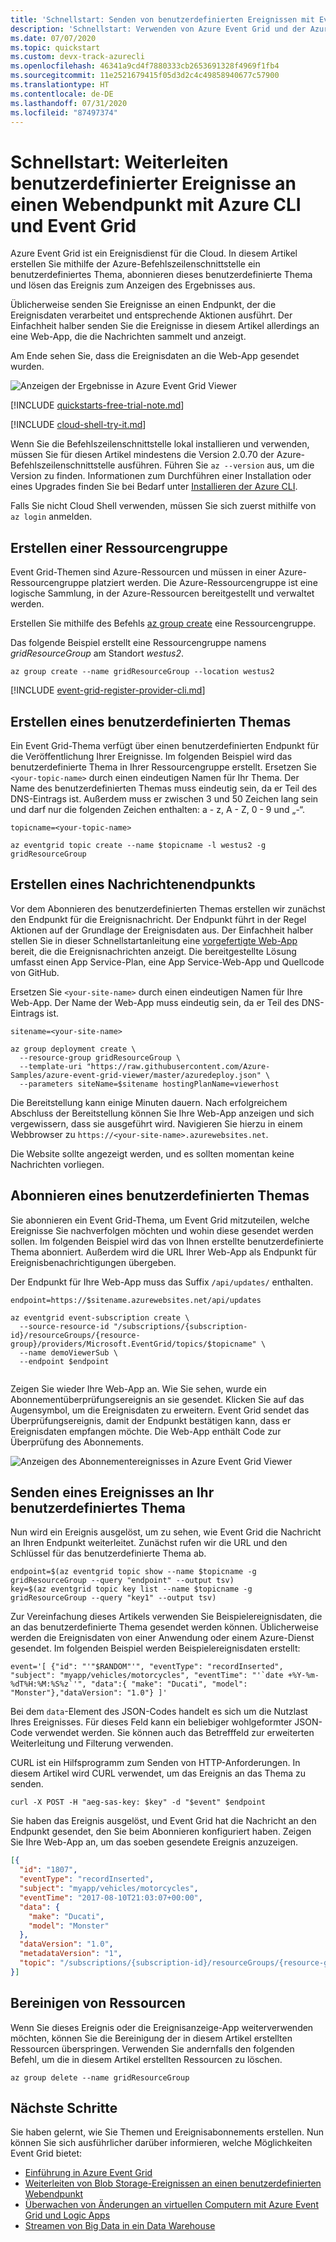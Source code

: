 ```yaml
---
title: 'Schnellstart: Senden von benutzerdefinierten Ereignissen mit Event Grid und der Azure CLI'
description: 'Schnellstart: Verwenden von Azure Event Grid und der Azure CLI, um ein benutzerdefiniertes Thema zu veröffentlichen und Ereignisse für dieses Thema zu abonnieren. Die Ereignisse werden von einer Webanwendung verarbeitet.'
ms.date: 07/07/2020
ms.topic: quickstart
ms.custom: devx-track-azurecli
ms.openlocfilehash: 46341a9cd4f7880333cb2653691328f4969f1fb4
ms.sourcegitcommit: 11e2521679415f05d3d2c4c49858940677c57900
ms.translationtype: HT
ms.contentlocale: de-DE
ms.lasthandoff: 07/31/2020
ms.locfileid: "87497374"
---
```

# <a name="quickstart-route-custom-events-to-web-endpoint-with-azure-cli-and-event-grid"></a>Schnellstart: Weiterleiten benutzerdefinierter Ereignisse an einen Webendpunkt mit Azure CLI und Event Grid

Azure Event Grid ist ein Ereignisdienst für die Cloud. In diesem Artikel erstellen Sie mithilfe der Azure-Befehlszeilenschnittstelle ein benutzerdefiniertes Thema, abonnieren dieses benutzerdefinierte Thema und lösen das Ereignis zum Anzeigen des Ergebnisses aus.

Üblicherweise senden Sie Ereignisse an einen Endpunkt, der die Ereignisdaten verarbeitet und entsprechende Aktionen ausführt. Der Einfachheit halber senden Sie die Ereignisse in diesem Artikel allerdings an eine Web-App, die die Nachrichten sammelt und anzeigt.

Am Ende sehen Sie, dass die Ereignisdaten an die Web-App gesendet wurden.

![Anzeigen der Ergebnisse in Azure Event Grid Viewer](./media/custom-event-quickstart/azure-event-grid-viewer-record-inserted-event.png)

[!INCLUDE [quickstarts-free-trial-note.md](../../includes/quickstarts-free-trial-note.md)]

[!INCLUDE [cloud-shell-try-it.md](../../includes/cloud-shell-try-it.md)]

Wenn Sie die Befehlszeilenschnittstelle lokal installieren und verwenden, müssen Sie für diesen Artikel mindestens die Version 2.0.70 der Azure-Befehlszeilenschnittstelle ausführen. Führen Sie `az --version` aus, um die Version zu finden. Informationen zum Durchführen einer Installation oder eines Upgrades finden Sie bei Bedarf unter [Installieren der Azure CLI](/cli/azure/install-azure-cli).

Falls Sie nicht Cloud Shell verwenden, müssen Sie sich zuerst mithilfe von `az login` anmelden.

## <a name="create-a-resource-group"></a>Erstellen einer Ressourcengruppe

Event Grid-Themen sind Azure-Ressourcen und müssen in einer Azure-Ressourcengruppe platziert werden. Die Azure-Ressourcengruppe ist eine logische Sammlung, in der Azure-Ressourcen bereitgestellt und verwaltet werden.

Erstellen Sie mithilfe des Befehls [az group create](/cli/azure/group#az-group-create) eine Ressourcengruppe. 

Das folgende Beispiel erstellt eine Ressourcengruppe namens *gridResourceGroup* am Standort *westus2*.

```azurecli-interactive
az group create --name gridResourceGroup --location westus2
```

[!INCLUDE [event-grid-register-provider-cli.md](../../includes/event-grid-register-provider-cli.md)]

## <a name="create-a-custom-topic"></a>Erstellen eines benutzerdefinierten Themas

Ein Event Grid-Thema verfügt über einen benutzerdefinierten Endpunkt für die Veröffentlichung Ihrer Ereignisse. Im folgenden Beispiel wird das benutzerdefinierte Thema in Ihrer Ressourcengruppe erstellt. Ersetzen Sie `<your-topic-name>` durch einen eindeutigen Namen für Ihr Thema. Der Name des benutzerdefinierten Themas muss eindeutig sein, da er Teil des DNS-Eintrags ist. Außerdem muss er zwischen 3 und 50 Zeichen lang sein und darf nur die folgenden Zeichen enthalten: a - z, A - Z, 0 - 9 und „-“.

```azurecli-interactive
topicname=<your-topic-name>

az eventgrid topic create --name $topicname -l westus2 -g gridResourceGroup
```

## <a name="create-a-message-endpoint"></a>Erstellen eines Nachrichtenendpunkts

Vor dem Abonnieren des benutzerdefinierten Themas erstellen wir zunächst den Endpunkt für die Ereignisnachricht. Der Endpunkt führt in der Regel Aktionen auf der Grundlage der Ereignisdaten aus. Der Einfachheit halber stellen Sie in dieser Schnellstartanleitung eine [vorgefertigte Web-App](https://github.com/Azure-Samples/azure-event-grid-viewer) bereit, die die Ereignisnachrichten anzeigt. Die bereitgestellte Lösung umfasst einen App Service-Plan, eine App Service-Web-App und Quellcode von GitHub.

Ersetzen Sie `<your-site-name>` durch einen eindeutigen Namen für Ihre Web-App. Der Name der Web-App muss eindeutig sein, da er Teil des DNS-Eintrags ist.

```azurecli-interactive
sitename=<your-site-name>

az group deployment create \
  --resource-group gridResourceGroup \
  --template-uri "https://raw.githubusercontent.com/Azure-Samples/azure-event-grid-viewer/master/azuredeploy.json" \
  --parameters siteName=$sitename hostingPlanName=viewerhost
```

Die Bereitstellung kann einige Minuten dauern. Nach erfolgreichem Abschluss der Bereitstellung können Sie Ihre Web-App anzeigen und sich vergewissern, dass sie ausgeführt wird. Navigieren Sie hierzu in einem Webbrowser zu `https://<your-site-name>.azurewebsites.net`.

Die Website sollte angezeigt werden, und es sollten momentan keine Nachrichten vorliegen.

## <a name="subscribe-to-a-custom-topic"></a>Abonnieren eines benutzerdefinierten Themas

Sie abonnieren ein Event Grid-Thema, um Event Grid mitzuteilen, welche Ereignisse Sie nachverfolgen möchten und wohin diese gesendet werden sollen. Im folgenden Beispiel wird das von Ihnen erstellte benutzerdefinierte Thema abonniert. Außerdem wird die URL Ihrer Web-App als Endpunkt für Ereignisbenachrichtigungen übergeben.

Der Endpunkt für Ihre Web-App muss das Suffix `/api/updates/` enthalten.

```azurecli-interactive
endpoint=https://$sitename.azurewebsites.net/api/updates

az eventgrid event-subscription create \
  --source-resource-id "/subscriptions/{subscription-id}/resourceGroups/{resource-group}/providers/Microsoft.EventGrid/topics/$topicname" \
  --name demoViewerSub \
  --endpoint $endpoint
  
```

Zeigen Sie wieder Ihre Web-App an. Wie Sie sehen, wurde ein Abonnementüberprüfungsereignis an sie gesendet. Klicken Sie auf das Augensymbol, um die Ereignisdaten zu erweitern. Event Grid sendet das Überprüfungsereignis, damit der Endpunkt bestätigen kann, dass er Ereignisdaten empfangen möchte. Die Web-App enthält Code zur Überprüfung des Abonnements.

![Anzeigen des Abonnementereignisses in Azure Event Grid Viewer](./media/custom-event-quickstart/azure-event-grid-viewer-subscription-validation-event.png)


## <a name="send-an-event-to-your-custom-topic"></a>Senden eines Ereignisses an Ihr benutzerdefiniertes Thema

Nun wird ein Ereignis ausgelöst, um zu sehen, wie Event Grid die Nachricht an Ihren Endpunkt weiterleitet. Zunächst rufen wir die URL und den Schlüssel für das benutzerdefinierte Thema ab.

```azurecli-interactive
endpoint=$(az eventgrid topic show --name $topicname -g gridResourceGroup --query "endpoint" --output tsv)
key=$(az eventgrid topic key list --name $topicname -g gridResourceGroup --query "key1" --output tsv)
```

Zur Vereinfachung dieses Artikels verwenden Sie Beispielereignisdaten, die an das benutzerdefinierte Thema gesendet werden können. Üblicherweise werden die Ereignisdaten von einer Anwendung oder einem Azure-Dienst gesendet. Im folgenden Beispiel werden Beispielereignisdaten erstellt:

```azurecli-interactive
event='[ {"id": "'"$RANDOM"'", "eventType": "recordInserted", "subject": "myapp/vehicles/motorcycles", "eventTime": "'`date +%Y-%m-%dT%H:%M:%S%z`'", "data":{ "make": "Ducati", "model": "Monster"},"dataVersion": "1.0"} ]'
```

Bei dem `data`-Element des JSON-Codes handelt es sich um die Nutzlast Ihres Ereignisses. Für dieses Feld kann ein beliebiger wohlgeformter JSON-Code verwendet werden. Sie können auch das Betrefffeld zur erweiterten Weiterleitung und Filterung verwenden.

CURL ist ein Hilfsprogramm zum Senden von HTTP-Anforderungen. In diesem Artikel wird CURL verwendet, um das Ereignis an das Thema zu senden. 

```azurecli-interactive
curl -X POST -H "aeg-sas-key: $key" -d "$event" $endpoint
```

Sie haben das Ereignis ausgelöst, und Event Grid hat die Nachricht an den Endpunkt gesendet, den Sie beim Abonnieren konfiguriert haben. Zeigen Sie Ihre Web-App an, um das soeben gesendete Ereignis anzuzeigen.

```json
[{
  "id": "1807",
  "eventType": "recordInserted",
  "subject": "myapp/vehicles/motorcycles",
  "eventTime": "2017-08-10T21:03:07+00:00",
  "data": {
    "make": "Ducati",
    "model": "Monster"
  },
  "dataVersion": "1.0",
  "metadataVersion": "1",
  "topic": "/subscriptions/{subscription-id}/resourceGroups/{resource-group}/providers/Microsoft.EventGrid/topics/{topic}"
}]
```

## <a name="clean-up-resources"></a>Bereinigen von Ressourcen
Wenn Sie dieses Ereignis oder die Ereignisanzeige-App weiterverwenden möchten, können Sie die Bereinigung der in diesem Artikel erstellten Ressourcen überspringen. Verwenden Sie andernfalls den folgenden Befehl, um die in diesem Artikel erstellten Ressourcen zu löschen.

```azurecli-interactive
az group delete --name gridResourceGroup
```

## <a name="next-steps"></a>Nächste Schritte

Sie haben gelernt, wie Sie Themen und Ereignisabonnements erstellen. Nun können Sie sich ausführlicher darüber informieren, welche Möglichkeiten Event Grid bietet:

- [Einführung in Azure Event Grid](overview.md)
- [Weiterleiten von Blob Storage-Ereignissen an einen benutzerdefinierten Webendpunkt](../storage/blobs/storage-blob-event-quickstart.md?toc=%2fazure%2fevent-grid%2ftoc.json)
- [Überwachen von Änderungen an virtuellen Computern mit Azure Event Grid und Logic Apps](monitor-virtual-machine-changes-event-grid-logic-app.md)
- [Streamen von Big Data in ein Data Warehouse](event-grid-event-hubs-integration.md)
